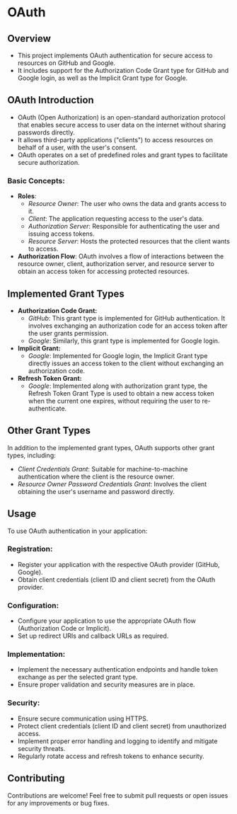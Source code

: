# OAuth

## Overview
- This project implements OAuth authentication for secure access to resources on GitHub and Google. 
- It includes support for the Authorization Code Grant type for GitHub and Google login, as well as the Implicit Grant type for Google.

## OAuth Introduction
- OAuth (Open Authorization) is an open-standard authorization protocol that enables secure access to user data on the internet without sharing passwords directly. 
- It allows third-party applications ("clients") to access resources on behalf of a user, with the user's consent. 
- OAuth operates on a set of predefined roles and grant types to facilitate secure authorization.

### Basic Concepts:
- **Roles**:
  - *Resource Owner*: The user who owns the data and grants access to it.
  - *Client*: The application requesting access to the user's data.
  - *Authorization Server*: Responsible for authenticating the user and issuing access tokens.
  - *Resource Server*: Hosts the protected resources that the client wants to access.
- **Authorization Flow**: OAuth involves a flow of interactions between the resource owner, client, authorization server, and resource server to obtain an access token for accessing protected resources.

## Implemented Grant Types
- **Authorization Code Grant:**
  - *GitHub*: This grant type is implemented for GitHub authentication. It involves exchanging an authorization code for an access token after the user grants permission.
  - *Google*: Similarly, this grant type is implemented for Google login.
- **Implicit Grant:**
  - *Google*: Implemented for Google login, the Implicit Grant type directly issues an access token to the client without exchanging an authorization code.
- **Refresh Token Grant:**
  - *Google*: Implemented along with authorization grant type, the Refresh Token Grant Type is used to obtain a new access token when the current one expires, without requiring the user to re-authenticate. 

## Other Grant Types
In addition to the implemented grant types, OAuth supports other grant types, including:
- *Client Credentials Grant*: Suitable for machine-to-machine authentication where the client is the resource owner.
- *Resource Owner Password Credentials Grant*: Involves the client obtaining the user's username and password directly.

## Usage
To use OAuth authentication in your application:

### Registration:
- Register your application with the respective OAuth provider (GitHub, Google).
- Obtain client credentials (client ID and client secret) from the OAuth provider.

### Configuration:
- Configure your application to use the appropriate OAuth flow (Authorization Code or Implicit).
- Set up redirect URIs and callback URLs as required.

### Implementation:
- Implement the necessary authentication endpoints and handle token exchange as per the selected grant type.
- Ensure proper validation and security measures are in place.

### Security:
- Ensure secure communication using HTTPS.
- Protect client credentials (client ID and client secret) from unauthorized access.
- Implement proper error handling and logging to identify and mitigate security threats.
- Regularly rotate access and refresh tokens to enhance security.

## Contributing
Contributions are welcome! Feel free to submit pull requests or open issues for any improvements or bug fixes.


